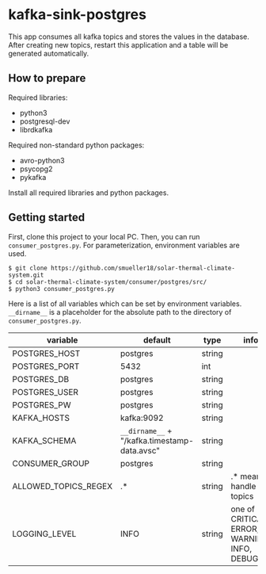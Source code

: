# kafka-sink-postgres
This app consumes all kafka topics and stores the values in the database. After creating new topics, restart this application and a table will be generated automatically.

## How to prepare
Required libraries:

- python3
- postgresql-dev
- librdkafka

Required non-standard python packages:
- avro-python3
- psycopg2
- pykafka

Install all required libraries and python packages.

## Getting started
First, clone this project to your local PC. Then, you can run `consumer_postgres.py`. For parameterization, environment variables are used.
```
$ git clone https://github.com/smueller18/solar-thermal-climate-system.git
$ cd solar-thermal-climate-system/consumer/postgres/src/
$ python3 consumer_postgres.py
```
Here is a list of all variables which can be set by environment variables. `__dirname__` is a placeholder for the absolute path to the directory of `consumer_postgres.py`.

| variable | default | type | info |
| --- | --- | --- | --- |
| POSTGRES_HOST | postgres | string |   |
| POSTGRES_PORT | 5432 | int |   |
| POSTGRES_DB | postgres | string |   |
| POSTGRES_USER | postgres | string |   |
| POSTGRES_PW | postgres | string |   |
| KAFKA_HOSTS | kafka:9092 | string |   |
| KAFKA_SCHEMA | `__dirname__` + "/kafka.timestamp-data.avsc" | string |   |
| CONSUMER_GROUP | postgres | string |   |
| ALLOWED_TOPICS_REGEX | .* | string | .* means handle all topics |
| LOGGING_LEVEL | INFO | string | one of CRITICAL, ERROR, WARNING, INFO, DEBUG |
